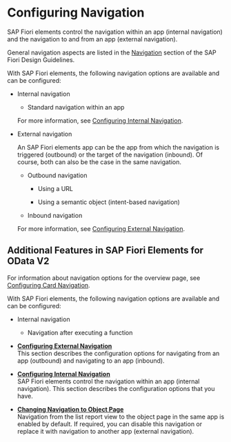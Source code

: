 <!-- loioa42427550b72436a8bdf53045b06effb -->

# Configuring Navigation

SAP Fiori elements control the navigation within an app \(internal navigation\) and the navigation to and from an app \(external navigation\).



General navigation aspects are listed in the [Navigation](https://experience.sap.com/fiori-design/concept/navigation/) section of the SAP Fiori Design Guidelines.

With SAP Fiori elements, the following navigation options are available and can be configured:

-   Internal navigation

    -   Standard navigation within an app


    For more information, see [Configuring Internal Navigation](configuring-internal-navigation-2c65f07.md).

-   External navigation

    An SAP Fiori elements app can be the app from which the navigation is triggered \(outbound\) or the target of the navigation \(inbound\). Of course, both can also be the case in the same navigation.

    -   Outbound navigation

        -   Using a URL

        -   Using a semantic object \(intent-based navigation\)

    -   Inbound navigation


    For more information, see [Configuring External Navigation](configuring-external-navigation-1d4a0f9.md).




<a name="loioa42427550b72436a8bdf53045b06effb__section_u4h_cyf_mtb"/>

## Additional Features in SAP Fiori Elements for OData V2

For information about navigation options for the overview page, see [Configuring Card Navigation](configuring-card-navigation-530f9e6.md).

With SAP Fiori elements, the following navigation options are available and can be configured:

-   Internal navigation

    -   Navigation after executing a function



-   **[Configuring External Navigation](configuring-external-navigation-1d4a0f9.md "This section describes the configuration options for navigating from an app (outbound)
		and navigating to an app (inbound).")**  
This section describes the configuration options for navigating from an app \(outbound\) and navigating to an app \(inbound\).
-   **[Configuring Internal Navigation](configuring-internal-navigation-2c65f07.md "SAP Fiori elements control the navigation within an app (internal navigation). This
		section describes the configuration options that you have.")**  
SAP Fiori elements control the navigation within an app \(internal navigation\). This section describes the configuration options that you have.
-   **[Changing Navigation to Object Page](changing-navigation-to-object-page-8bd546e.md "Navigation from the list report view to the object page in the same app is enabled by
		default. If required, you can disable this navigation or replace it with navigation to
		another app (external navigation).")**  
Navigation from the list report view to the object page in the same app is enabled by default. If required, you can disable this navigation or replace it with navigation to another app \(external navigation\).

